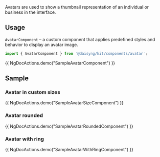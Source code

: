 Avatars are used to show a thumbnail representation of an individual or business in the interface.

## Usage

`AvatarComponent` – a custom component that applies predefined styles and behavior to display an avatar image.

```ts
import { AvatarComponent } from '@daisyng/kit/components/avatar';
```

{{ NgDocActions.demo("SampleAvatarComponent") }}

## Sample

### Avatar in custom sizes

{{ NgDocActions.demo("SampleAvatarSizeComponent") }}

### Avatar rounded

{{ NgDocActions.demo("SampleAvatarRoundedComponent") }}

### Avatar with ring

{{ NgDocActions.demo("SampleAvatarWithRingComponent") }}
